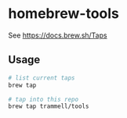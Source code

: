 # homebrew-tools

See https://docs.brew.sh/Taps

## Usage

```sh
# list current taps
brew tap

# tap into this repo
brew tap trammell/tools
```

